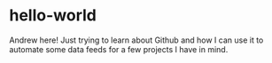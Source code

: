 # hello-world

Andrew here!  Just trying to learn about Github and how I can use it to automate some data feeds for a few projects I have in mind.
